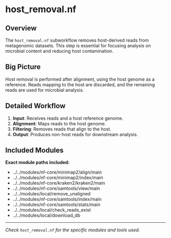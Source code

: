 # host_removal.nf

## Overview

The `host_removal.nf` subworkflow removes host-derived reads from metagenomic datasets. This step is essential for focusing analysis on microbial content and reducing host contamination.

## Big Picture

Host removal is performed after alignment, using the host genome as a reference. Reads mapping to the host are discarded, and the remaining reads are used for microbial analysis.

## Detailed Workflow

1. **Input**: Receives reads and a host reference genome.
2. **Alignment**: Maps reads to the host genome.
3. **Filtering**: Removes reads that align to the host.
4. **Output**: Produces non-host reads for downstream analysis.

## Included Modules

**Exact module paths included:**

- ../../modules/nf-core/minimap2/align/main
- ../../modules/nf-core/minimap2/index/main
- ../../modules/nf-core/kraken2/kraken2/main
- ../../modules/nf-core/samtools/view/main
- ../../modules/local/remove_unaligned
- ../../modules/nf-core/samtools/index/main
- ../../modules/nf-core/samtools/stats/main
- ../../modules/local/check_reads_exist
- ../../modules/local/download_db

---

*Check `host_removal.nf` for the specific modules and tools used.*
